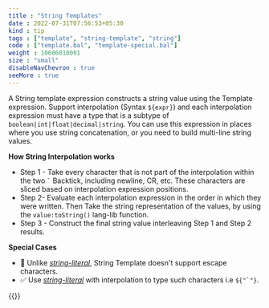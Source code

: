 ```yaml
---
title : "String Templates"
date : 2022-07-31T07:56:53+05:30
kind : tip 
tags : ["template", "string-template", "string"]
code : ["template.bal", "template-special.bal"] 
weight : 10606010001
size : "small"
disableNavChevron : true 
seeMore : true
---
```


A String template expression constructs a string value using the Template expression. Support interpolation (Syntax `${expr}`) and each interpolation expression must have a type that is a subtype of `boolean|int|float|decimal|string`. You can use this expression in places where you use string concatenation, or you need to build multi-line string values.   

<!--more-->

**How String Interpolation works**

* Step 1 - Take every character that is not part of the interpolation within the two `` ` `` Backtick, including newline, CR, etc. These characters are sliced based on interpolation expression positions. 
* Step 2- Evaluate each interpolation expression in the order in which they were written. Then Take the string representation of the values, by using the `value:toString()` lang-lib function.
* Step 3 - Construct the final string value interleaving Step 1 and Step 2 results.   

**Special Cases**

* 🚫 Unlike [*string-literal*](/tags/string-literal/), String Template doesn't support escape characters.    
* ✅ Use [*string-literal*](/tags/string-literal/) with interpolation to type such characters i.e ``${"`"}``.    


{{<gencode>}}
